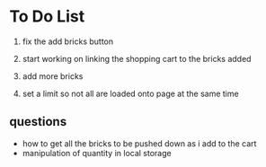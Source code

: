 # To Do List

1. fix the add bricks button

2. start working on linking the shopping cart to the bricks added

3. add more bricks

4. set a limit so not all are loaded onto page at the same time

## questions

* how to get all the bricks to be pushed down as i add to the cart
* manipulation of quantity in local storage